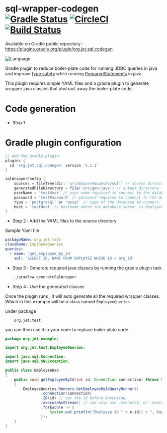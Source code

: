 # sql-wrapper-codegen [![Gradle Status](https://gradleupdate.appspot.com/jetsasank/sql-wrapper-codegen/status.svg)](https://gradleupdate.appspot.com/jetsasank/sql-wrapper-codegen/status) [![CircleCI](https://circleci.com/gh/jetsasank/sql-wrapper-codegen/tree/master.svg?style=svg)](https://circleci.com/gh/jetsasank/sql-wrapper-codegen/tree/master) [![Build Status](https://travis-ci.org/jetsasank/sql-wrapper-codegen.svg?branch=master)](https://travis-ci.org/jetsasank/sql-wrapper-codegen)

Available on  Gradle public repository : https://plugins.gradle.org/plugin/org.jet.sql.codegen


![Language](https://img.shields.io/badge/language-Java-brightgreen.svg)&nbsp;

Gradle plugin to reduce boiler-plate code for running JDBC queries in java and improve [type safety](https://en.wikipedia.org/wiki/Type_safety) while running [PreparedStatements](https://docs.oracle.com/javase/7/docs/api/java/sql/PreparedStatement.html) in java.

This plugin requires simple YAML files and a gradle plugin to generate wrapper java classes that abstract away the boiler-plate code.

# Code generation

- Step 1

# Gradle plugin configuration

```groovy
// Add the gradle plugin.
plugins {
  id 'org.jet.sql.codegen' version '1.1.1'
}

sqlWrapperConfig {
    sources = fileTree(dir: 'src/main/resources/sql') // source directory for YAML sql configuration
    generatedFileDirectory = file('src/gen/java') // output directory for generated classes.
    userName = 'testUser' // user name required to connect to the database
    password = 'testPassword' // password required to connect to the database
    type = 'postgresql' or 'mysql' // type of the database to connect. Currently only supports postgres and mysql
    host = 'testHost' // hostname where the database server is deployed.
}

```

- Step 2 : Add the YAML files to the source directory.

Sample Yaml file

```yaml
packageName: org.jet.test
className: EmployeeQueries
queries:
  - name: 'get_employee_by_id'
    sql: 'SELECT ID, NAME FROM EMPLOYEE WHERE ID = arg_id'
```

- Step 3 : Generate required java classes by running the gradle plugin task

```bash
    ./gradlew generateSqlWrapper
```

- Step 4 : Use the generated classes

Once the plugin runs , it will auto generate all the required wrapper classes. Which in this example will be a class named 
``
 EmployeeQueries
``

under package 
```
    org.jet.test
```

you can then use it in your code to replace boiler plate code 
 
```java
package org.jet.example;

import org.jet.test.EmployeeQueries;

import java.sql.Connection;
import java.sql.SQLException;

public class EmployeeDao
{
    public void getEmployeeById(int id, Connection connection) throws SQLException
    {
        EmployeeQueries.Runners.GetEmployeeByIdQueryRunner()
                .connection(connection)
                .ID(id) // set the id before executing.
                .executeAsStream() // can also use .execute() or .executeAndReturnIterator()
                .forEach(e -> {
                    System.out.println("Employee Id " + e.id() + ", Employee Name" + e.name());
                });
    }
}


```
